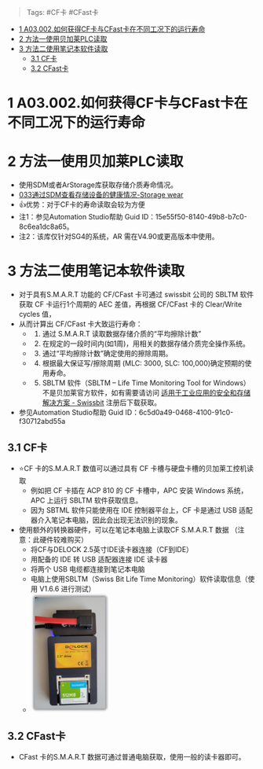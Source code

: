 > Tags: #CF卡 #CFast卡

- [1 A03.002.如何获得CF卡与CFast卡在不同工况下的运行寿命](#_1-a03002%E5%A6%82%E4%BD%95%E8%8E%B7%E5%BE%97cf%E5%8D%A1%E4%B8%8Ecfast%E5%8D%A1%E5%9C%A8%E4%B8%8D%E5%90%8C%E5%B7%A5%E5%86%B5%E4%B8%8B%E7%9A%84%E8%BF%90%E8%A1%8C%E5%AF%BF%E5%91%BD)
- [2 方法一使用贝加莱PLC读取](#_2-%E6%96%B9%E6%B3%95%E4%B8%80%E4%BD%BF%E7%94%A8%E8%B4%9D%E5%8A%A0%E8%8E%B1plc%E8%AF%BB%E5%8F%96)
- [3 方法二使用笔记本软件读取](#_3-%E6%96%B9%E6%B3%95%E4%BA%8C%E4%BD%BF%E7%94%A8%E7%AC%94%E8%AE%B0%E6%9C%AC%E8%BD%AF%E4%BB%B6%E8%AF%BB%E5%8F%96)
	- [3.1 CF卡](#_31-cf%E5%8D%A1)
	- [3.2 CFast卡](#_32-cfast%E5%8D%A1)

# 1 A03.002.如何获得CF卡与CFast卡在不同工况下的运行寿命

# 2 方法一使用贝加莱PLC读取

- 使用SDM或者ArStorage库获取存储介质寿命情况。
- [033通过SDM查看存储设备的健康情况-Storage wear](../B03_技术_诊断/033通过SDM查看存储设备的健康情况-Storage%20wear.md)
- 👍优势：对于CF卡的寿命读取会较为方便
- 注1：参见Automation Studio帮助 Guid ID：15e55f50-8140-49b8-b7c0-8c6ea1dc8a65。
- 注2：该库仅针对SG4的系统，AR 需在V4.90或更高版本中使用。

# 3 方法二使用笔记本软件读取

- 对于具有S.M.A.R.T 功能的 CF/CFast 卡可通过 swissbit 公司的 SBLTM 软件获取 CF 卡运行1个周期的 AEC 差值，再根据 CF/CFast 卡的 Clear/Write cycles 值，
- 从而计算出 CF/CFast 卡大致运行寿命：
    - 1)	通过 S.M.A.R.T 读取数据存储介质的“平均擦除计数”
    - 2)	在规定的一段时间内(如1周)，用相关的数据存储介质完全操作系统。
    - 3)	通过“平均擦除计数”确定使用的擦除周期。
    - 4)	根据最大保证写/擦除周期 (MLC: 3000, SLC: 100,000)确定预期的使用寿命。
    - 5)	SBLTM 软件（SBLTM – Life Time Monitoring Tool for Windows）不是贝加莱官方软件，如有需要请访问 [适用于工业应用的安全和存储解决方案 - Swissbit](https://www.swissbit.com/zh/) 注册后下载获取。
- 参见Automation Studio帮助 Guid ID：6c5d0a49-0468-4100-91c0-f30712abd55a

## 3.1 CF卡

- ⭐CF 卡的S.M.A.R.T 数值可以通过具有 CF 卡槽与硬盘卡槽的贝加莱工控机读取
    - 例如把 CF 卡插在 ACP 810 的 CF 卡槽中，APC 安装 Windows 系统，APC 上运行 SBLTM 软件获取信息。
    - 因为 SBTML 软件只能使用在 IDE 控制器平台上，CF 卡是通过 USB 适配器介入笔记本电脑，因此会出现无法识别的现象。
- 使用额外的转换器硬件，可以在笔记本电脑上读取CF S.M.A.R.T 数据 （注意：此硬件较难购买）
    - 将CF与DELOCK 2.5英寸IDE读卡器连接（CF到IDE）
    - 用配备的 IDE 转 USB 适配器连接 IDE 读卡器
    - 将两个 USB 电缆都连接到笔记本电脑
    - 电脑上使用SBLTM（Swiss Bit Life Time Monitoring）软件读取信息（使用 V1.6.6 进行测试）
    - ![](FILES/002如何获得CF卡与CFast卡在不同工况下的运行寿命/image-20240927163953374.png)

## 3.2 CFast卡

- CFast 卡的S.M.A.R.T 数据可通过普通电脑获取，使用一般的读卡器即可。
